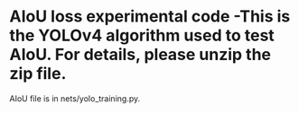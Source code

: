 # AIoU loss experimental code -This is the YOLOv4 algorithm used to test AIoU. For details, please unzip the zip file.
AIoU file is in nets/yolo_training.py.
